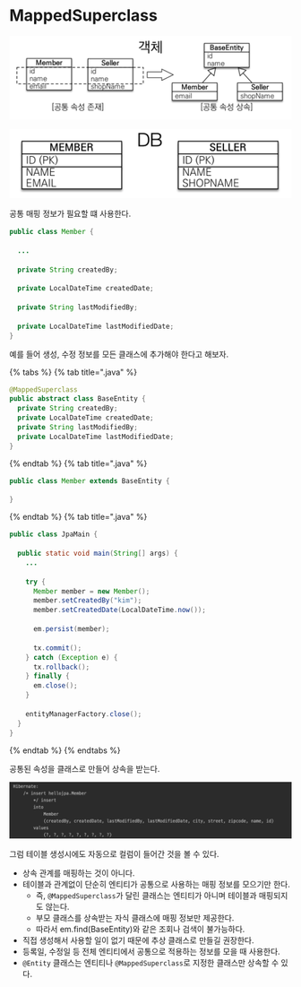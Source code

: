 # MappedSuperclass

![](../../.gitbook/assets/kimyounghan-orm-jpa/07/screenshot%202021-05-16%20오후%207.50.31.png)

![](../../.gitbook/assets/kimyounghan-orm-jpa/07/screenshot%202021-05-16%20오후%207.50.38.png)

공통 매핑 정보가 필요할 떄 사용한다.

```java
public class Member {

  ...
  
  private String createdBy;
  
  private LocalDateTime createdDate;
  
  private String lastModifiedBy;
  
  private LocalDateTime lastModifiedDate;
}
```

예를 들어 생성, 수정 정보를 모든 클래스에 추가해야 한다고 해보자.

{% tabs %} {% tab title=".java" %}

```java
@MappedSuperclass
public abstract class BaseEntity {
  private String createdBy;
  private LocalDateTime createdDate;
  private String lastModifiedBy;
  private LocalDateTime lastModifiedDate;
}
```

{% endtab %} {% tab title=".java" %}

```java
public class Member extends BaseEntity {

}
```

{% endtab %} {% tab title=".java" %}

```java
public class JpaMain {

  public static void main(String[] args) {
    ...
    
    try {
      Member member = new Member();
      member.setCreatedBy("kim");
      member.setCreatedDate(LocalDateTime.now());

      em.persist(member);

      tx.commit();
    } catch (Exception e) {
      tx.rollback();
    } finally {
      em.close();
    }

    entityManagerFactory.close();
  }
}

```

{% endtab %} {% endtabs %}

공통된 속성을 클래스로 만들어 상속을 받는다.

![](../../.gitbook/assets/kimyounghan-orm-jpa/07/screenshot%202021-05-16%20오후%208.13.42.png)

그럼 테이블 생성시에도 자동으로 컬럼이 들어간 것을 볼 수 있다.

- 상속 관계를 매핑하는 것이 아니다.
- 테이블과 관계없이 단순히 엔티티가 공통으로 사용하는 매핑 정보를 모으기만 한다.
    - 즉, `@MappedSuperclass`가 달린 클래스는 엔티티가 아니며 테이블과 매핑되지도 않는다.
    - 부모 클래스를 상속받는 자식 클래스에 매핑 정보만 제공한다.
    - 따라서 em.find(BaseEntity)와 같은 조회나 검색이 불가능하다.
- 직접 생성해서 사용할 일이 없기 때문에 추상 클래스로 만들길 권장한다.
- 등록일, 수정일 등 전체 엔티티에서 공통으로 적용하는 정보를 모을 때 사용한다.
- `@Entity` 클래스는 엔티티나 `@MappedSuperclass`로 지정한 클래스만 상속할 수 있다.